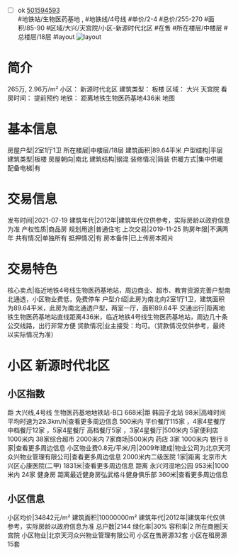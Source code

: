- [ ] ok [501594593](https://bj.5i5j.com/ershoufang/501594593.html)  
 #地铁站/生物医药基地 ,  #地铁线/4号线
#单价/2-4 #总价/255-270 #面积/85-90   #区域/大兴/天宫院/小区-新源时代北区 #在售 #所在楼层/中楼层 #总楼层/18层 #layout 
![layout](http://image2a.5i5j.com/bdir/layout/509640.jpg_P5.jpg) 
# 简介 
 265万,  2.96万/m² 
小区： 新源时代北区
建筑类型： 板楼
区域： 大兴 天宫院
看房时间： 提前预约
地铁： 距离地铁生物医药基地436米 地图
# 基本信息 
 房屋户型|2室1厅1卫
所在楼层|中楼层/18层
建筑面积|89.64平米
户型结构|平层
建筑类型|板楼
房屋朝向|南北
建筑结构|钢混
装修情况|简装
供暖方式|集中供暖
配备电梯|有
# 交易信息 
 发布时间|2021-07-19
建筑年代|2012年|建筑年代仅供参考，实际房龄以政府信息为准
产权性质|商品房
规划用途|普通住宅
上次交易|2019-11-25
购房年限|不满两年
共有情况|单独所有
抵押情况|有
房本备件|已上传房本照片
# 交易特色 
 核心卖点|临近地铁4号线生物医药基地站，周边商业、超市、教育资源完善户型南北通透，小区物业费低，免费停车
户型介绍|此房为南北向2室1厅1卫，建筑面积为89.64平米，此房为南北通透户型，两室一厅，面积89.64平
交通出行|距离地铁生物医药基地站直线距离436米，临近地铁4号线生物医药基地站，周边几十条公交线路，出行非常方便
贷款情况|业主接受：均可。（贷款情况仅供参考，最终以实际情况为准）
# 小区 新源时代北区
## 小区指数 
 距 大兴线,4号线 生物医药基地地铁站-B口 668米|距 韩园子北站 98米|高峰时间平均时速为29.3km/h|查看更多周边信息
500米内 平价餐厅115家 ，4家4星餐厅
中档餐厅12家 ，5家4星餐厅
高档餐厅5家 ，3家4星餐厅|500米内 5家便利店
1000米内 38家综合超市
2000米内 7家商场|500米内 药店 3家
1000米内 银行 8家|查看更多周边信息
小区物业费0.8元/平米/月|2009年建成|物业公司为北京天河众兴物业管理有限公司|查看更多周边信息
2000米内二级医院 1家|距离 北京市大兴区心康医院(二甲)  1831米|查看更多周边信息
距离 永兴河湿地公园 953米|1000米内 24家 健身房
距离最近健身房弘武格斗健身俱乐部 360米|查看更多周边信息
## 小区信息 
 小区均价|34842元/m²
建筑面积|10000000m²
建筑年代|2012年|建筑年代仅供参考，实际房龄以政府信息为准
总户数|2144
绿化率|30%
容积率|2
所在商圈|天宫院
小区物业|北京天河众兴物业管理有限公司
小区在售房源32套
小区在租房源15套
